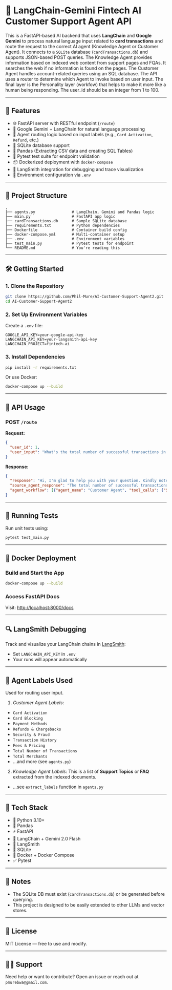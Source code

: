 # 🧠 LangChain-Gemini Fintech AI Customer Support Agent API

This is a FastAPI-based AI backend that uses **LangChain** and **Google Gemini** to process natural language input related to **card transactions** and route the request to the correct AI agent (Knowledge Agent or Customer Agent). It connects to a `SQLite` database (`cardTransactions.db`) and supports JSON-based POST queries. The Knowledge Agent provides information based on indexed web content from support pages and FQAs. It searches the web if no information is found on the pages. The Customer Agent handles account-related queries using an SQL database. The API uses a router to determine which Agent to invoke based on user input. The final layer is the Personality layer (workfow) that helps to make it more like a human being responding. The user_id should be an integer from 1 to 100.

---

## 🚀 Features

* 🌐 FastAPI server with RESTful endpoint (`/route`)
* 🔮 Google Gemini + LangChain for natural language processing
* 🧠 Agent routing logic based on input labels (e.g., `Card Activation`, `Refund`, etc.)
* 🐬 SQLite database support
* 🐼 Pandas (Extracting CSV data and creating SQL Tables)
* 🧪 Pytest test suite for endpoint validation
* 📦 Dockerized deployment with `docker-compose`
* 🌱 LangSmith integration for debugging and trace visualization
* 🔐 Environment configuration via `.env`

---

## 📂 Project Structure

```
.
├── agents.py                # LangChain, Gemini and Pandas logic
├── main.py                  # FastAPI app logic
├── cardTransactions.db      # Sample SQLite database
├── requirements.txt         # Python dependencies
├── Dockerfile               # Container build config
├── docker-compose.yml       # Multi-container setup
├── .env                     # Environment variables
├── test_main.py             # Pytest tests for endpoint
└── README.md                # You're reading this
```

---

## 🛠️ Getting Started

### 1. Clone the Repository

```bash
git clone https://github.com/Phil-Mure/AI-Customer-Support-Agent2.git
cd AI-Customer-Support-Agent2
```

### 2. Set Up Environment Variables

Create a `.env` file:

```env
GOOGLE_API_KEY=your-google-api-key
LANGCHAIN_API_KEY=your-langsmith-api-key
LANGCHAIN_PROJECT=fintech-ai
```

### 3. Install Dependencies

```bash
pip install -r requirements.txt
```

Or use Docker:

```bash
docker-compose up --build
```

---

## 🧠 API Usage

### POST `/route`

**Request:**

```json
{
  "user_id": 1,
  "user_input": "What's the total number of successful transactions in my account?"
}
```

**Response:**

```json
{
  "response": "Hi, I'm glad to help you with your question. Kindly note that the total number of successful transactions in your account is 8.",
  "source_agent_response": "The total number of successful transactions for this user of id 1 is 8",
  "agent_workflow": [{"agent_name": "Customer Agent", "tool_calls": {"SQLSearchTool": "SQL Results", "SQLLabelExtractorTool": "SQL Labels"}}]
}
```

---

## 🦪 Running Tests

Run unit tests using:

```bash
pytest test_main.py
```

---

## 🐳 Docker Deployment

### Build and Start the App

```bash
docker-compose up --build
```

### Access FastAPI Docs

Visit: [http://localhost:8000/docs](http://localhost:8000/docs)

---

## 🔍 LangSmith Debugging

Track and visualize your LangChain chains in [LangSmith](https://smith.langchain.com):

* Set `LANGCHAIN_API_KEY` in `.env`
* Your runs will appear automatically

---

## 🧠 Agent Labels Used

Used for routing user input. 
1. *Customer Agent Labels*:

* `Card Activation`
* `Card Blocking`
* `Payment Methods`
* `Refunds & Chargebacks`
* `Security & Fraud`
* `Transaction History`
* `Fees & Pricing`
* `Total Number of Transactions`
* `Total Merchants`
* ...and more (see `agents.py`)

2. *Knowledge Agent Labels*:
This is a list of **Support Topics** or **FAQ** extracted from the indexed documents.
* ...see `extract_labels` function in `agents.py`

---

## 🧠 Tech Stack

* 🐍 Python 3.10+
* 🐼 Pandas
* ⚡ FastAPI
* 🔮 LangChain + Gemini 2.0 Flash
* 🧠 LangSmith
* 🐬 SQLite
* 🐳 Docker + Docker Compose
* ✅ Pytest

---

## 📌 Notes

* The SQLite DB must exist (`cardTransactions.db`) or be generated before querying.
* This project is designed to be easily extended to other LLMs and vector stores.

---

## 📃 License

MIT License — free to use and modify.

---

## 🤛‍♂️ Support

Need help or want to contribute?
Open an issue or reach out at `pmurebwa@gmail.com`.


